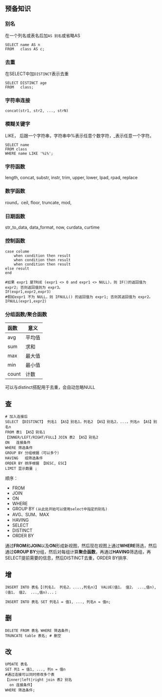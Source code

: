 ## 预备知识

### 别名

在一个列名或表名后加`AS 别名`或省略AS

```mysql
SELECT name AS n
FROM   class AS c;
```



### 去重

在SELECT中加`DISTINCT`表示去重

```mysql
SELECT DISTINCT age
FROM   class;
```



### 字符串连接

`concat(str1, str2, ..., strN)`



### 模糊关键字

LIKE， 后跟一个字符串，字符串中%表示任意个数字符，_表示任意一个字符。

```mysql
SELECT name
FROM class
WHERE name LIKE '%i%';
```

### 字符函数

length, concat, substr, instr, trim, upper, lower, lpad, rpad, replace



### 数学函数

round，ceil,  floor,  truncate,  mod,  



### 日期函数

str_to_data, data_format, now, curdata, curtime



### 控制函数

```mysql
case colume 
    when condition then result
    when condition then result
    when condition then result
else result
end  
```

```mysql
#如果 expr1 是TRUE (expr1 <> 0 and expr1 <> NULL)，则 IF()的返回值为expr2; 否则返回值则为 expr3。
IF(expr1,expr2,expr3)
#假如expr1 不为 NULL，则 IFNULL() 的返回值为 expr1; 否则其返回值为 expr2。
IFNULL(expr1,expr2)
```



### 分组函数/聚合函数

| 函数  | 意义   |
| :---- | ------ |
| avg   | 平均值 |
| sum   | 求和   |
| max   | 最大值 |
| min   | 最小值 |
| count | 计数   |

可以与distinct搭配用于去重，会自动忽略NULL

## 查

```mysql
# 加入连接后
SELECT 【DISTINCT】 列名1 【AS】别名1，列名2 【AS】别名2，...，列名n 【AS】别名n
FROM 表1 【AS】别名1
【INNER/LEFT/RIGHT/FULL】JOIN 表2 【AS】别名2
ON   连接条件
WHERE 筛选条件
GROUP BY 分组根据（可以多个）
HAVING   组筛选条件
ORDER BY 排序根据 【DESC, ESC】
LIMIT 显示数量 ;

```

顺序：

- FROM 
- JOIN
- ON 
- WHERE
- GROUP BY `(从此处开始可以使用select中指定的别名)`
- AVG、SUM、MAX
- HAVING
- SELECT
- DISTINCT
- ORDER BY

通过**FROM**和**JOIN**以及**ON**形成新视图，然后现在视图上通过**WHERE**筛选，然后通过**GROUP BY**分组，然后对每组计算**聚合函数**，再通过**HAVING**筛选组，再SELECT提前需要的信息，然后DISTINCT去重，ORDER BY排序.

## 增

```mysql
INSERT INTO 表名【(列名1， 列名2，....,列名n)】 VALUE(值1， 值2， ...,值n), (值1， 值2， ...,值n)...；

INSERT INTO 表名 SET 列名1 = 值1, ..., 列名n = 值n;
```



## 删

```mysql
DELETE FROM 表名 WHERE 筛选条件;
TRUNCATE table 表名; # 删空
```



## 改

```mysql
UPDATE 表名
SET 列1 = 值1, ..., 列n = 值n
#通过连接可以同时修改多个表
【inner|left|right join 表2 别名
  on 连接条件】
WHERE 筛选条件;
```

